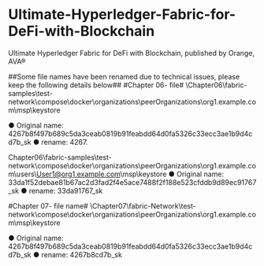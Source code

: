 # Ultimate-Hyperledger-Fabric-for-DeFi-with-Blockchain
Ultimate Hyperledger Fabric for DeFi with Blockchain, published by Orange, AVA®



##Some file names have been renamed due to technical issues, please keep the following details below## 
#Chapter 06- file# 
\Chapter06\fabric-samples\test-network\compose\docker\organizations\peerOrganizations\org1.example.com\msp\keystore

● Original name: 4267b8f497b689c5da3ceab0819b91feabdd64d0fa5326c33ecc3ae1b9d4cd7b_sk
● rename: 4267.

Chapter06\fabric-samples\test-network\compose\docker\organizations\peerOrganizations\org1.example.com\users\User1@org1.example.com\msp\keystore
● Original name: 33da1f52debae81b67ac2d3fad2f4e5ace7488f2f188e523cfddb9d89ec91767_sk
● rename: 33da91767_sk

#Chapter 07- file name#
\Chapter07\fabric-Network\test-network\compose\docker\organizations\peerOrganizations\org1.example.com\msp\keystore

● Original name: 4267b8f497b689c5da3ceab0819b91feabdd64d0fa5326c33ecc3ae1b9d4cd7b_sk
● rename: 4267b8cd7b_sk
